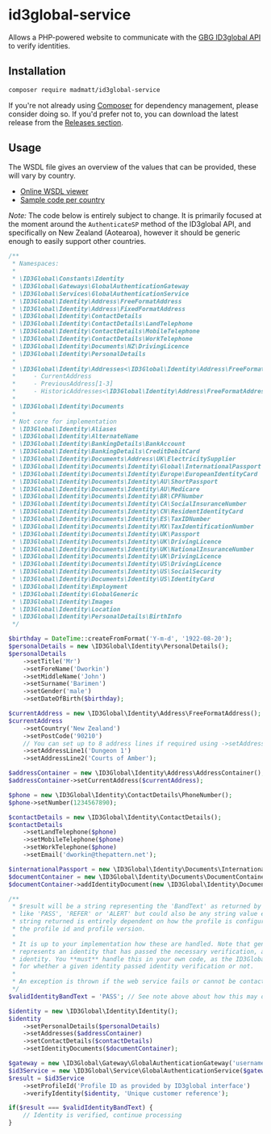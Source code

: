 # id3global-service
Allows a PHP-powered website to communicate with the [GBG ID3global API](http://www.gbgplc.com/uk/products/gbg-id3global/) to verify identities.

## Installation

```bash
composer require madmatt/id3global-service
```

If you're not already using [Composer](https://getcomposer.org/) for dependency management, please consider doing so. If you'd prefer not to, you can download the latest release from the [Releases section](https://github.com/madmatt/id3global-service/releases).

## Usage
The WSDL file gives an overview of the values that can be provided, these will vary by country.
* [Online WSDL viewer](http://www.id3globalsupport.com/Website/content/Web-Service/WSDL%20Page/WSDL%20HTML/ID3%20Global%20WSDL-%20Live.xhtml)
* [Sample code per country](http://www.id3globalsupport.com/Website/Sample-Code.html)

*Note:* The code below is entirely subject to change. It is primarily focused at the moment around the `AuthenticateSP` method of the ID3global API, and specifically on New Zealand (Aotearoa), however it should be generic enough to easily support other countries.

```php
/**
 * Namespaces:
 *
 * \ID3Global\Constants\Identity
 * \ID3Global\Gateways\GlobalAuthenticationGateway
 * \ID3Global\Services\GlobalAuthenticationService
 * \ID3Global\Identity\Address\FreeFormatAddress
 * \ID3Global\Identity\Address\FixedFormatAddress
 * \ID3Global\Identity\ContactDetails
 * \ID3Global\Identity\ContactDetails\LandTelephone
 * \ID3Global\Identity\ContactDetails\MobileTelephone
 * \ID3Global\Identity\ContactDetails\WorkTelephone
 * \ID3Global\Identity\Documents\NZ\DrivingLicence
 * \ID3Global\Identity\PersonalDetails
 *
 * \ID3Global\Identity\Addresses<\ID3Global\Identity\Address\FreeFormatAddress, \ID3Global\Identity\Address\FixedFormatAddress>
 *     - CurrentAddress
 *     - PreviousAddress[1-3]
 *     - HistoricAddresses<\ID3Global\Identity\Address\FreeFormatAddress, \ID3Global\Identity\Address\FixedFormatAddress>
 *
 * \ID3Global\Identity\Documents
 *
 * Not core for implementation
 * \ID3Global\Identity\Aliases
 * \ID3Global\Identity\AlternateName
 * \ID3Global\Identity\BankingDetails\BankAccount
 * \ID3Global\Identity\BankingDetails\CreditDebitCard
 * \ID3Global\Identity\Documents\Address\UK\ElectricitySupplier
 * \ID3Global\Identity\Documents\Identity\Global\InternationalPassport
 * \ID3Global\Identity\Documents\Identity\Europe\EuropeanIdentityCard
 * \ID3Global\Identity\Documents\Identity\AU\ShortPassport
 * \ID3Global\Identity\Documents\Identity\AU\Medicare
 * \ID3Global\Identity\Documents\Identity\BR\CPFNumber
 * \ID3Global\Identity\Documents\Identity\CA\SocialInsuranceNumber
 * \ID3Global\Identity\Documents\Identity\CN\ResidentIdentityCard
 * \ID3Global\Identity\Documents\Identity\ES\TaxIDNumber
 * \ID3Global\Identity\Documents\Identity\MX\TaxIdentificationNumber
 * \ID3Global\Identity\Documents\Identity\UK\Passport
 * \ID3Global\Identity\Documents\Identity\UK\DrivingLicence
 * \ID3Global\Identity\Documents\Identity\UK\NationalInsuranceNumber
 * \ID3Global\Identity\Documents\Identity\UK\DrivingLicence
 * \ID3Global\Identity\Documents\Identity\US\DrivingLicence
 * \ID3Global\Identity\Documents\Identity\US\SocialSecurity
 * \ID3Global\Identity\Documents\Identity\US\IdentityCard
 * \ID3Global\Identity\Employment
 * \ID3Global\Identity\GlobalGeneric
 * \ID3Global\Identity\Images
 * \ID3Global\Identity\Location
 * \ID3Global\Identity\PersonalDetails\BirthInfo
 */

$birthday = DateTime::createFromFormat('Y-m-d', '1922-08-20');
$personalDetails = new \ID3Global\Identity\PersonalDetails();
$personalDetails
    ->setTitle('Mr')
    ->setForeName('Dworkin')
    ->setMiddleName('John')
    ->setSurname('Barimen')
    ->setGender('male')
    ->setDateOfBirth($birthday);

$currentAddress = new \ID3Global\Identity\Address\FreeFormatAddress();
$currentAddress
    ->setCountry('New Zealand')
    ->setPostCode('90210')
    // You can set up to 8 address lines if required using ->setAddressLine3(), ->setAddressLine8() etc.
    ->setAddressLine1('Dungeon 1')
    ->setAddressLine2('Courts of Amber');

$addressContainer = new \ID3Global\Identity\Address\AddressContainer();
$addressContainer->setCurrentAddress($currentAddress);

$phone = new \ID3Global\Identity\ContactDetails\PhoneNumber();
$phone->setNumber(1234567890);

$contactDetails = new \ID3Global\Identity\ContactDetails();
$contactDetails
    ->setLandTelephone($phone)
    ->setMobileTelephone($phone)
    ->setWorkTelephone($phone)
    ->setEmail('dworkin@thepattern.net');

$internationalPassport = new \ID3Global\Identity\Documents\InternationalPassport();
$documentContainer = new \ID3Global\Identity\Documents\DocumentContainer();
$documentContainer->addIdentityDocument(new \ID3Global\Identity\Documents\NZ\DrivingLicence(), 'New Zealand');

/**
 * $result will be a string representing the 'BandText' as returned by the ID3global API. By default, this may be a word
 * like 'PASS', 'REFER' or 'ALERT' but could also be any string value e.g. 'Name, Address and DOB Match'. The exact
 * string returned is entirely dependent on how the profile is configured within ID3global, and can vary if you adjust
 * the profile id and profile version.
 *
 * It is up to your implementation how these are handled. Note that generally there is only a single value that
 * represents an identity that has passed the necessary verification, and multiple BandTexts that represent a failing
 * identity. You **must** handle this in your own code, as the ID3Global API does not provide any kind of boolean value
 * for whether a given identity passed identity verification or not.
 *
 * An exception is thrown if the web service fails or cannot be contacted.
 */
$validIdentityBandText = 'PASS'; // See note above about how this may differ for you

$identity = new \ID3Global\Identity\Identity();
$identity
    ->setPersonalDetails($personalDetails)
    ->setAddresses($addressContainer)
    ->setContactDetails($contactDetails)
    ->setIdentityDocuments($documentContainer);

$gateway = new \ID3Global\Gateway\GlobalAuthenticationGateway('username', 'password');
$id3Service = new \ID3Global\Service\GlobalAuthenticationService($gateway);
$result = $id3Service
    ->setProfileId('Profile ID as provided by ID3global interface')
    ->verifyIdentity($identity, 'Unique customer reference');

if($result === $validIdentityBandText) {
    // Identity is verified, continue processing
}
```
